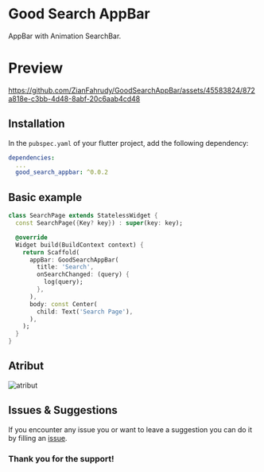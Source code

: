 <!-- 
This README describes the package. If you publish this package to pub.dev,
this README's contents appear on the landing page for your package.

For information about how to write a good package README, see the guide for
[writing package pages](https://dart.dev/guides/libraries/writing-package-pages). 

For general information about developing packages, see the Dart guide for
[creating packages](https://dart.dev/guides/libraries/create-library-packages)
and the Flutter guide for
[developing packages and plugins](https://flutter.dev/developing-packages). 
-->

# Good Search AppBar
AppBar with Animation SearchBar.

# Preview
https://github.com/ZianFahrudy/GoodSearchAppBar/assets/45583824/872a818e-c3bb-4d48-8abf-20c6aab4cd48

## Installation

In the `pubspec.yaml` of your flutter project, add the following dependency:

``` yaml
dependencies:
  ...
  good_search_appbar: ^0.0.2
```

## Basic example

``` dart
class SearchPage extends StatelessWidget {
  const SearchPage({Key? key}) : super(key: key);

  @override
  Widget build(BuildContext context) {
    return Scaffold(
      appBar: GoodSearchAppBar(
        title: 'Search',
        onSearchChanged: (query) {
          log(query);
        },
      ),
      body: const Center(
        child: Text('Search Page'),
      ),
    );
  }
}

```

## Atribut
![atribut](https://github.com/ZianFahrudy/GoodSearchAppBar/assets/45583824/a3c97bd2-e34d-44ae-92ab-736d1ead9059)

## Issues & Suggestions
If you encounter any issue you or want to leave a suggestion you can do it by filling an [issue](https://github.com/ZianFahrudy/GoodSearchAppBar/issues).

### Thank you for the support!